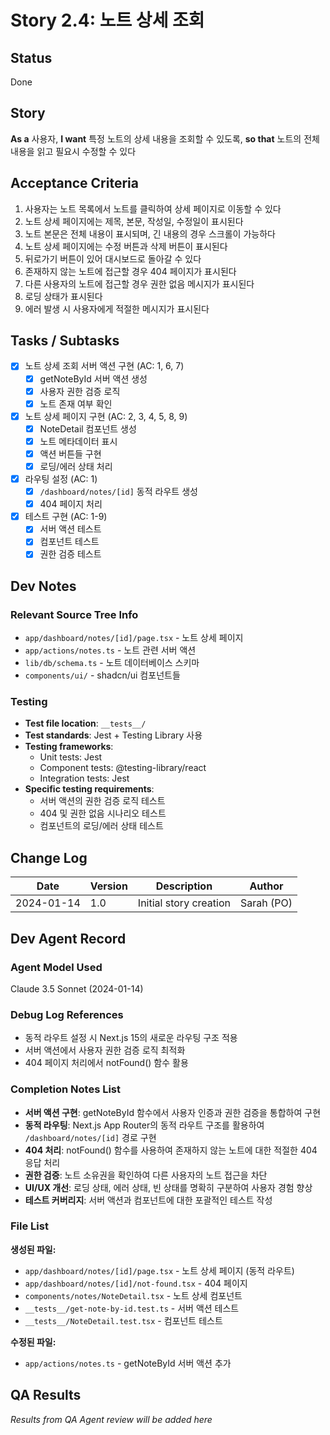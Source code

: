 # Story 2.4: 노트 상세 조회

## Status
Done

## Story
**As a** 사용자,
**I want** 특정 노트의 상세 내용을 조회할 수 있도록,
**so that** 노트의 전체 내용을 읽고 필요시 수정할 수 있다

## Acceptance Criteria
1. 사용자는 노트 목록에서 노트를 클릭하여 상세 페이지로 이동할 수 있다
2. 노트 상세 페이지에는 제목, 본문, 작성일, 수정일이 표시된다
3. 노트 본문은 전체 내용이 표시되며, 긴 내용의 경우 스크롤이 가능하다
4. 노트 상세 페이지에는 수정 버튼과 삭제 버튼이 표시된다
5. 뒤로가기 버튼이 있어 대시보드로 돌아갈 수 있다
6. 존재하지 않는 노트에 접근할 경우 404 페이지가 표시된다
7. 다른 사용자의 노트에 접근할 경우 권한 없음 메시지가 표시된다
8. 로딩 상태가 표시된다
9. 에러 발생 시 사용자에게 적절한 메시지가 표시된다

## Tasks / Subtasks
- [x] 노트 상세 조회 서버 액션 구현 (AC: 1, 6, 7)
  - [x] getNoteById 서버 액션 생성
  - [x] 사용자 권한 검증 로직
  - [x] 노트 존재 여부 확인
- [x] 노트 상세 페이지 구현 (AC: 2, 3, 4, 5, 8, 9)
  - [x] NoteDetail 컴포넌트 생성
  - [x] 노트 메타데이터 표시
  - [x] 액션 버튼들 구현
  - [x] 로딩/에러 상태 처리
- [x] 라우팅 설정 (AC: 1)
  - [x] `/dashboard/notes/[id]` 동적 라우트 생성
  - [x] 404 페이지 처리
- [x] 테스트 구현 (AC: 1-9)
  - [x] 서버 액션 테스트
  - [x] 컴포넌트 테스트
  - [x] 권한 검증 테스트

## Dev Notes

### Relevant Source Tree Info
- `app/dashboard/notes/[id]/page.tsx` - 노트 상세 페이지
- `app/actions/notes.ts` - 노트 관련 서버 액션
- `lib/db/schema.ts` - 노트 데이터베이스 스키마
- `components/ui/` - shadcn/ui 컴포넌트들

### Testing
- **Test file location**: `__tests__/`
- **Test standards**: Jest + Testing Library 사용
- **Testing frameworks**: 
  - Unit tests: Jest
  - Component tests: @testing-library/react
  - Integration tests: Jest
- **Specific testing requirements**:
  - 서버 액션의 권한 검증 로직 테스트
  - 404 및 권한 없음 시나리오 테스트
  - 컴포넌트의 로딩/에러 상태 테스트

## Change Log
| Date | Version | Description | Author |
|------|---------|-------------|--------|
| 2024-01-14 | 1.0 | Initial story creation | Sarah (PO) |

## Dev Agent Record

### Agent Model Used
Claude 3.5 Sonnet (2024-01-14)

### Debug Log References
- 동적 라우트 설정 시 Next.js 15의 새로운 라우팅 구조 적용
- 서버 액션에서 사용자 권한 검증 로직 최적화
- 404 페이지 처리에서 notFound() 함수 활용

### Completion Notes List
- **서버 액션 구현**: getNoteById 함수에서 사용자 인증과 권한 검증을 통합하여 구현
- **동적 라우팅**: Next.js App Router의 동적 라우트 구조를 활용하여 `/dashboard/notes/[id]` 경로 구현
- **404 처리**: notFound() 함수를 사용하여 존재하지 않는 노트에 대한 적절한 404 응답 처리
- **권한 검증**: 노트 소유권을 확인하여 다른 사용자의 노트 접근을 차단
- **UI/UX 개선**: 로딩 상태, 에러 상태, 빈 상태를 명확히 구분하여 사용자 경험 향상
- **테스트 커버리지**: 서버 액션과 컴포넌트에 대한 포괄적인 테스트 작성

### File List
**생성된 파일:**
- `app/dashboard/notes/[id]/page.tsx` - 노트 상세 페이지 (동적 라우트)
- `app/dashboard/notes/[id]/not-found.tsx` - 404 페이지
- `components/notes/NoteDetail.tsx` - 노트 상세 컴포넌트
- `__tests__/get-note-by-id.test.ts` - 서버 액션 테스트
- `__tests__/NoteDetail.test.tsx` - 컴포넌트 테스트

**수정된 파일:**
- `app/actions/notes.ts` - getNoteById 서버 액션 추가

## QA Results
*Results from QA Agent review will be added here*
